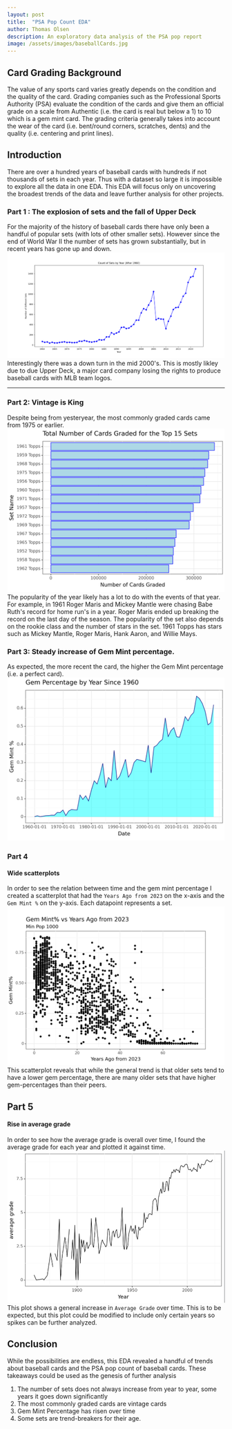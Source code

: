 ```yaml
---
layout: post
title:  "PSA Pop Count EDA"
author: Thomas Olsen
description: An exploratory data analysis of the PSA pop report
image: /assets/images/baseballCards.jpg
---
```


## Card Grading Background
The value of any sports card varies greatly depends on the condition and the quality of the card. Grading companies such as the Professional Sports Authority (PSA) evaluate the condition of the cards and give them an official grade on a scale from Authentic (i.e. the card is real but below a 1) to 10 which is a gem mint card.  The grading criteria generally takes into account the wear of the card (i.e. bent/round corners, scratches, dents) and the quality (i.e. centering and print lines). 

## Introduction
There are over a hundred years of baseball cards with hundreds if not thousands of sets in each year.  Thus with a dataset so large it is impossible to explore all the data in one EDA.  This EDA will focus only on uncovering the broadest trends of the data and leave further analysis for other projects.

### Part 1 : The explosion of sets and the fall of Upper Deck
For the majority of the history of baseball cards there have only been a handful of popular sets (with lots of other smaller sets).  However since the end of World War II the number of sets has grown substantially, but in recent years has gone up and down.
![img](/assets/images/numberOfSets.png)
Interestingly there was a down turn in the mid 2000's.  This is mostly likley due to due Upper Deck, a major card company losing the rights to produce baseball cards with MLB team logos.

***

### Part 2: Vintage is King 

Despite being from yesteryear, the most commonly graded cards came from 1975 or earlier.
![img](/assets/images/topSetPopCol2.png)
The popularity of the year likely has a lot to do with the events of that year.  For example, in 1961 Roger Maris and Mickey Mantle were chasing Babe Ruth's record for home run's in a year.  Roger Maris ended up breaking the record on the last day of the season.  The popularity of the set also depends on the rookie class and the number of stars in the set.  1961 Topps has stars such as Mickey Mantle, Roger Maris, Hank Aaron, and Willie Mays.

### Part 3: Steady increase of Gem Mint percentage.

As expected, the more recent the card, the higher the Gem Mint percentage (i.e. a perfect card).
![img](/assets/images/gem_mt.png)

### Part 4
#### Wide scatterplots
In order to see the relation between time and the gem mint percentage I created a scatterplot that had the `Years Ago from 2023` on the x-axis and the `Gem Mint %` on the y-axis.  Each datapoint represents a set.
![img](/assets/images/scatterPlot_1945.png)
This scatterplot reveals that while the general trend is that older sets tend to have a lower gem percentage, there are many older sets that have higher gem-percentages than their peers. 

## Part 5
#### Rise in average grade
In order to see how the average grade is overall over time, I found the average grade for each year and plotted it against time.
![img](/assets/images/averageGrade.png)
This plot shows a general increase in `Average Grade` over time. This is to be expected, but this plot could be modified to include only certain years so spikes can be further analyzed.

## Conclusion
While the possibilities are endless, this EDA revealed a handful of trends about baseball cards and the PSA pop count of baseball cards. These takeaways could be used as the genesis of further analysis
1) The number of sets does not always increase from year to year, some years it goes down significantly
2) The most commonly graded cards are vintage cards
3) Gem Mint Percentage has risen over time
4) Some sets are trend-breakers for their age.
